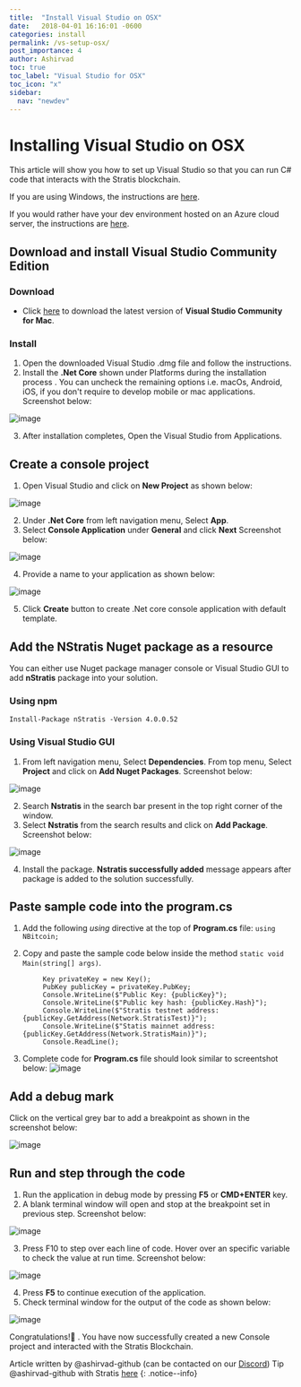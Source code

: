 ```yaml
---
title:  "Install Visual Studio on OSX"
date:   2018-04-01 16:16:01 -0600
categories: install
permalink: /vs-setup-osx/
post_importance: 4
author: Ashirvad
toc: true
toc_label: "Visual Studio for OSX"
toc_icon: "x"
sidebar:
  nav: "newdev"
---
```

# Installing Visual Studio on OSX

This article will show you how to set up Visual Studio so that you can run C# code that interacts with the Stratis blockchain.

If you are using Windows, the instructions are [here](/install_vs_windows/).

If you would rather have your dev environment hosted on an Azure cloud server, the instructions are [here](/azure_dev/).

## Download and install Visual Studio Community Edition
### Download
- Click [here](https://www.visualstudio.com/vs/community/) to download the latest version of **Visual Studio Community for Mac**.
### Install
1. Open the downloaded Visual Studio .dmg file and follow the instructions.
2. Install the **.Net Core** shown under Platforms during the installation process . You can uncheck the remaining options i.e. macOs, Android, iOS, if you don't require to develop mobile or mac applications. Screenshot below:

![image](https://user-images.githubusercontent.com/2681744/38523840-58b5bc7c-3c6a-11e8-9fb1-f351f053d564.png)

3. After installation completes, Open the Visual Studio from Applications.
## Create a console project
1. Open Visual Studio and click on **New Project** as shown below:

![image](https://user-images.githubusercontent.com/2681744/38524321-d0de6ae0-3c6b-11e8-8fc1-6e5cae1ecfe7.png)

2. Under **.Net Core** from left navigation menu, Select **App**.
3. Select **Console Application** under **General** and click **Next** Screenshot below:

![image](https://user-images.githubusercontent.com/2681744/38524480-5a5ef118-3c6c-11e8-928a-100d02641d6a.png)

4. Provide a name to your application as shown below:

![image](https://user-images.githubusercontent.com/2681744/38524636-eea05902-3c6c-11e8-8c4b-f02612a83c31.png)

5. Click **Create** button to create .Net core console application with default template.

## Add the NStratis Nuget package as a resource
You can either use Nuget package manager console or Visual Studio GUI to add **nStratis** package into your solution.
### Using npm
`Install-Package nStratis -Version 4.0.0.52`
### Using Visual Studio GUI
1. From left navigation menu, Select **Dependencies**. From top menu, Select **Project** and click on **Add Nuget Packages**. Screenshot below:

![image](https://user-images.githubusercontent.com/2681744/38525015-50c1991a-3c6e-11e8-903e-91ee12f71b3e.png)

2. Search **Nstratis** in the search bar present in the top right corner of the window.
3. Select **Nstratis** from the search results and click on **Add Package**. Screenshot below:

![image](https://user-images.githubusercontent.com/2681744/38525157-e143b3ec-3c6e-11e8-8693-31a3d952cc50.png)

4. Install the package. **Nstratis successfully added** message appears after package is added to the solution successfully.
## Paste sample code into the program.cs
1.  Add the following _using_ directive at the top of **Program.cs** file:
`using NBitcoin;`
2. Copy and paste the sample code below inside the method `static void Main(string[] args)`.

            Key privateKey = new Key();
            PubKey publicKey = privateKey.PubKey;
            Console.WriteLine($"Public Key: {publicKey}");
            Console.WriteLine($"Public key hash: {publicKey.Hash}");
            Console.WriteLine($"Stratis testnet address: {publicKey.GetAddress(Network.StratisTest)}");
            Console.WriteLine($"Statis mainnet address: {publicKey.GetAddress(Network.StratisMain)}");
            Console.ReadLine();

3. Complete code for **Program.cs** file should look similar to screentshot below:
![image](https://user-images.githubusercontent.com/2681744/38525669-ca872600-3c70-11e8-9c94-08ebb0a52e00.png)
## Add a debug mark
Click on the vertical grey bar to add a breakpoint as shown in the screenshot below:

![image](https://user-images.githubusercontent.com/2681744/38525830-67770fac-3c71-11e8-868d-b0aa6e38fb69.png)

## Run and step through the code
1. Run the application in debug mode by pressing **F5** or **CMD+ENTER** key.
2. A blank terminal window will open and stop at the breakpoint set in previous step. Screenshot below:

![image](https://user-images.githubusercontent.com/2681744/38525975-09d68f8e-3c72-11e8-9337-531a6baa9537.png)

3. Press F10 to step over each line of code.  Hover over an specific variable to check the value at run time. Screenshot below:

![image](https://user-images.githubusercontent.com/2681744/38526149-c3a8b2b6-3c72-11e8-8989-2b136585fe7e.png)

4. Press **F5** to continue execution of the application.
5. Check terminal window for the output of the code as shown below:

![image](https://user-images.githubusercontent.com/2681744/38526225-10b45678-3c73-11e8-9498-0a5c7ba9bd52.png)

Congratulations!🎉  . You have now successfully created a new Console project and interacted with the Stratis Blockchain.

Article written by @ashirvad-github (can be contacted on our [Discord](/discord/)) Tip @ashirvad-github with Stratis [here](https://chainz.cryptoid.info/strat/address.dws?SWUhrx3QnRqkR8ML14sEpQqju8qMm8Ab83)
{: .notice--info}